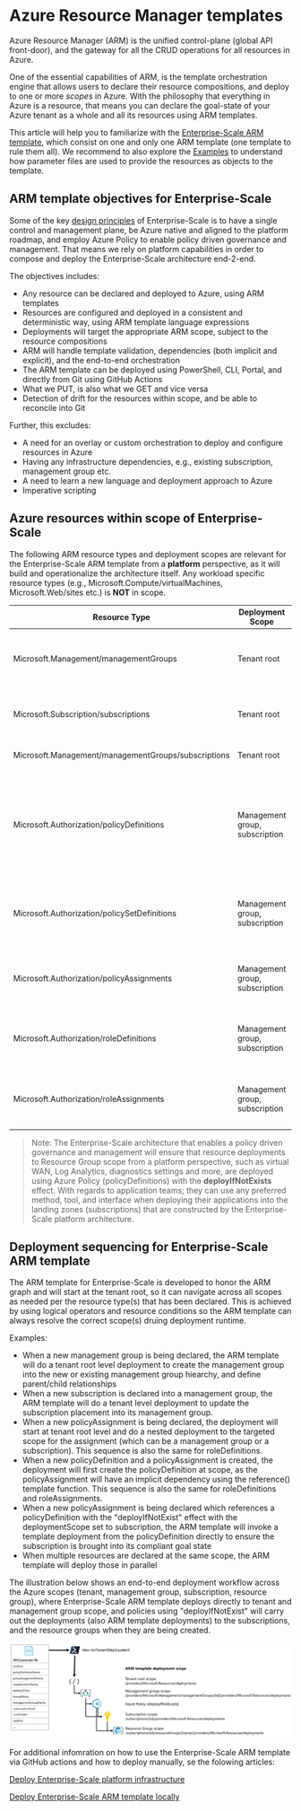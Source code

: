
# Azure Resource Manager templates

Azure Resource Manager (ARM) is the unified control-plane (global API front-door), and the gateway for all the CRUD operations for all resources in Azure.

One of the essential capabilities of ARM, is the template orchestration engine that allows users to declare their resource compositions, and deploy to one or more *scopes* in Azure.
With the philosophy that everything in Azure is a resource, that means you can declare the goal-state of your Azure tenant as a whole and all its resources using ARM templates.

This article will help you to familiarize with the [Enterprise-Scale ARM template](../../../../tree/master/template/tenant.json), which consist on one and only one ARM template (one template to rule them all). We recommend to also explore the [Examples](../../../../tree/master/examples) to understand how parameter files are used to provide the resources as objects to the template.

## ARM template objectives for Enterprise-Scale
Some of the key [design principles](https://docs.microsoft.com/en-us/azure/cloud-adoption-framework/ready/enterprise-scale/design-principles) of Enterprise-Scale is to have a single control and management plane, be Azure native and aligned to the platform roadmap, and employ Azure Policy to enable policy driven governance and management. That means we rely on platform capabilities in order to compose and deploy the Enterprise-Scale architecture end-2-end.

The objectives includes:

- Any resource can be declared and deployed to Azure, using ARM templates
- Resources are configured and deployed in a consistent and deterministic way, using ARM template language expressions
- Deployments will target the appropriate ARM scope, subject to the resource compositions
- ARM will handle template validation, dependencies (both implicit and explicit), and the end-to-end orchestration
- The ARM template can be deployed using PowerShell, CLI, Portal, and directly from Git using GitHub Actions
- What we PUT, is also what we GET and vice versa
- Detection of drift for the resources within scope, and be able to reconcile into Git

Further, this excludes:

- A need for an overlay or custom orchestration to deploy and configure resources in Azure
- Having any infrastructure dependencies, e.g., existing subscription, management group etc.
- A need to learn a new language and deployment approach to Azure
- Imperative scripting

## Azure resources within scope of Enterprise-Scale

The following ARM resource types and deployment scopes are relevant for the Enterprise-Scale ARM template from a **platform** perspective, as it will build and operationalize the architecture itself. Any workload specific resource types (e.g., Microsoft.Compute/virtualMachines, Microsoft.Web/sites etc.) is **NOT** in scope.

| Resource Type          | Deployment Scope              | Description                                                        |
| ---------------------|--------------------|--------------------------------------------------------------------|
| Microsoft.Management/managementGroups          |Tenant root| Management groups, which can contain child management groups and subscriptions|
| Microsoft.Subscription/subscriptions          |Tenant root|Subscriptions, which will be the de-facto resource containers for workloads in Azure.|
| Microsoft.Management/managementGroups/subscriptions          |Tenant root|Placement of a subscription into a management group|
| Microsoft.Authorization/policyDefinitions          |Management group, subscription|Policy definitions can be created at management groups and subscriptions and can contain audit, deny, append, auditIfNotExists, deployIfNotExists, and modify policy effects|
| Microsoft.Authorization/policySetDefinitions          |Management group, subscription|PolicySetDefinitions can represent multiple policyDefinitions to simplify policyAssignment lifecycle|
| Microsoft.Authorization/policyAssignments         |Management group, subscription|PolicyAssignments will manifests the runtime representation of a policyDefinition at the given scope|
| Microsoft.Authorization/roleDefinitions          |Management group, subscription|Role-based access control definition, containing actions, notActions, dataActions, dataNotActions|
| Microsoft.Authorization/roleAssignments          |Management group, subscription|RoleAssignments will manifests the runtime representation of a roleDefinition at the given scope|

>Note: The Enterprise-Scale architecture that enables a policy driven governance and management will ensure that resource deployments to Resource Group scope from a platform perspective, such as virtual WAN, Log Analytics, diagnostics settings and more, are deployed using Azure Policy (policyDefinitions) with the **deployIfNotExists** effect. With regards to application teams; they can use any preferred method, tool, and interface when deploying their applications into the landing zones (subscriptions) that are constructed by the Enterprise-Scale platform architecture.

## Deployment sequencing for Enterprise-Scale ARM template

The ARM template for Enterprise-Scale is developed to honor the ARM graph and will start at the tenant root, so it can navigate across all scopes as needed per the resource type(s) that has been declared.
This is achieved by using logical operators and resource conditions so the ARM template can always resolve the correct scope(s) druing deployment runtime.

Examples:

- When a new management group is being declared, the ARM template will do a tenant root level deployment to create the management group into the new or existing management group hiearchy, and define parent/child relationships
- When a new subscription is declared into a management group, the ARM template will do a tenant level deployment to update the subscription placement into its management group.
- When a new policyAssignment is being declared, the deployment will start at tenant root level and do a nested deployment to the targeted scope for the assignment (which can be a management group or a subscription). This sequence is also the same for roleDefinitions.
- When a new policyDefinition and a policyAssignment is created, the deployment will first create the policyDefinition at scope, as the policyAssignment will have an implicit dependency using the reference() template function. This sequence is also the same for roleDefinitions and roleAssignments.
- When a new policyAssignment is being declared which references a policyDefinition with the "deployIfNotExist" effect with the deploymentScope set to subscription, the ARM template will invoke a template deployment from the policyDefinition directly to ensure the subscription is brought into its compliant goal state
- When multiple resources are declared at the same scope, the ARM template will deploy those in parallel

The illustration below shows an end-to-end deployment workflow across the Azure scopes (tenant, management group, subscription, resource group), where Enterprise-Scale ARM template deploys directly to tenant and management group scope, and policies using "deployIfNotExist" will carry out the deployments (also ARM template deployments) to the subscriptions, and the resource groups when they are being created.

![ARM template](./media/arm-template.png)

For additional infomration on how to use the Enterprise-Scale ARM template via GitHub actions and how to deploy manually, se the folowing articles:

[Deploy Enterprise-Scale platform infrastructure](./Deploy-platform-infra.md)

[Deploy Enterprise-Scale ARM template locally](./Trigger-local-deployment.md)
